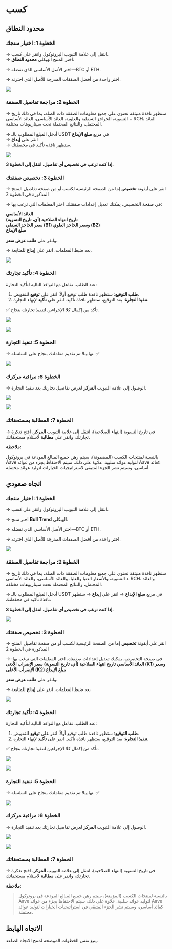 # كسب

## **محدود النطاق**

### **الخطوة 1: اختيار منتجك**

→ انتقل إلى علامة التبويب البروتوكول وانقر على كسب.  
→ اختر المنتج الهيكلي **محدود النطاق**.

→ اختر الأصل الأساسي الذي تفضله—BTC أو ETH.

→ اختر واحدة من أفضل الصفقات المدرجة للأصل الذي اخترته.

![](../../static/Rw2ObN8mhoHykWx7xJduHjstsag.png)

### **الخطوة 2: مراجعة تفاصيل الصفقة**

→ ستظهر نافذة منبثقة تحتوي على جميع معلومات الصفقة ذات الصلة، بما في ذلك تاريخ التسوية، الحواجز السفلية والعلوية، العائد الأساسي، العائد الأساسي + RCH، العائد المحتمل، والنتائج المحتملة تحت سيناريوهات مختلفة.

→ أدخل المبلغ المطلوب بالـ USDT في مربع **مبلغ الإيداع**  
→ انقر على **إيداع**  
→ ستظهر نافذة تأكيد في محفظتك.

![](../../static/OobQbfpSpokzqBxylDYuQFgZsTf.png)

**إذا كنت ترغب في تخصيص أي تفاصيل، انتقل إلى الخطوة 3.**

### **الخطوة 3: تخصيص صفقتك**

→ انقر على أيقونة **تخصيص** إما من الصفحة الرئيسية لكسب أو من صفحة تفاصيل المنتج المذكورة في الخطوة 2

→ في صفحة التخصيص، يمكنك تعديل إعدادات صفقتك. اختر المعلمات التي ترغب بها:

**العائد الأساسي**  
**تاريخ انتهاء الصلاحية (أي، تاريخ التسوية)**  
**سعر الحاجز السفلي (B1) وسعر الحاجز العلوي (B2)**  
**مبلغ الإيداع**

وانقر على **طلب عرض سعر.**

→ بعد ضبط المعلمات، انقر على **إيداع** للمتابعة.

![](../../static/W9VVbd93fo8OaYxz699uGa3bsDd.png)

### **الخطوة 4: تأكيد تجارتك**

عند الطلب، تفاعل مع النوافذ التالية لتأكيد التجارة:

1. **طلب التوقيع**: ستظهر نافذة طلب توقيع أولاً. انقر على **توقيع** للتفويض.
2. **تنفيذ التجارة**: بعد التوقيع، ستظهر نافذة تأكيد. انقر على **تأكيد** لإنهاء التجارة.

✅ تأكد من إكمال كلا الإجراءين لتنفيذ تجارتك بنجاح.

![](../../static/Qbdbb1dHgo6wCVx0SYeuN4Dhsyc.png)

![](../../static/D6g0bGMRroELTZxO0JruvNvFsBc.png)

### **الخطوة 5: تنفيذ التجارة**

→ تهانينا! تم تقديم معاملتك بنجاح على السلسلة. ✅

![](../../static/GHHVbPI0royh5RxSOxHuYgtBsOe.png)

### **الخطوة 6: مراقبة مركزك**

→ الوصول إلى علامة التبويب **المركز** لعرض تفاصيل تجارتك بعد تنفيذ التجارة.

![](../../static/AgV8bAYbVotrzBxs0uauHKnOszg.png)

![](../../static/GDLhboxXDoQ7VGxjZAgupxnYsKc.png)

### **الخطوة 7: المطالبة بمستحقاتك**

→ في تاريخ التسوية (انتهاء الصلاحية)، انتقل إلى علامة التبويب **المركز**، افتح تذكرة تجارتك، وانقر على **مطالبة** لاستلام مستحقاتك.

**ملاحظة:**

بالنسبة لمنتجات الكسب (المضمونة)، سيتم رهن جميع المبالغ المودعة في بروتوكول Aave لتوليد عوائد سلبية. علاوة على ذلك، سيتم الاحتفاظ بجزء من عوائد Aave كعائد أساسي، وسيتم نشر الجزء المتبقي لاستراتيجيات الخيارات لتوليد عوائد محتملة.

## **اتجاه صعودي**

### **الخطوة 1: اختيار منتجك**

→ انتقل إلى علامة التبويب البروتوكول وانقر على كسب.

→ اختر منتج **Bull Trend** الهيكلي.

→ اختر الأصل الأساسي الذي تفضله—BTC أو ETH.

→ اختر واحدة من أفضل الصفقات المدرجة للأصل الذي اخترته.

![](../../static/Zxlnb2K2zoiuyoxjKAyu2Ocpskc.png)

### **الخطوة 2: مراجعة تفاصيل الصفقة**

→ ستظهر نافذة منبثقة تحتوي على جميع معلومات الصفقة ذات الصلة، بما في ذلك تاريخ التسوية، والأسعار الدنيا والعليا، والعائد الأساسي، والعائد الأساسي + RCH، والعائد المحتمل، والنتائج المحتملة تحت سيناريوهات مختلفة.

→ أدخل المبلغ المطلوب بالـ USDT في مربع **مبلغ الإيداع**
→ انقر على **إيداع**
→ ستظهر نافذة تأكيد في محفظتك.

**إذا كنت ترغب في تخصيص أي تفاصيل، انتقل إلى الخطوة 3.**

![](../../static/L1XkbcRFMoFBeoxcW6nu2bLmscb.png)

### **الخطوة 3: تخصيص صفقتك**

→ انقر على أيقونة **تخصيص** إما من الصفحة الرئيسية لكسب أو من صفحة تفاصيل المنتج المذكورة في الخطوة 2

→ في صفحة التخصيص، يمكنك تعديل إعدادات صفقتك. اختر المعلمات التي ترغب بها:
**العائد الأساسي**
**تاريخ انتهاء الصلاحية (أي، تاريخ التسوية)**
**سعر الإضراب الأدنى (K1) وسعر الإضراب الأعلى (K2)**
**مبلغ الإيداع**

وانقر على **طلب عرض سعر.**

→ بعد ضبط المعلمات، انقر على **إيداع** للمتابعة

![](../../static/WbHdbcj6foI3QTx0BmZuBQGSsAf.png)

### **الخطوة 4: تأكيد تجارتك**

عند الطلب، تفاعل مع النوافذ التالية لتأكيد التجارة:

1. **طلب التوقيع**: ستظهر نافذة طلب توقيع أولاً. انقر على **توقيع** للتفويض.
2. **تنفيذ التجارة**: بعد التوقيع، ستظهر نافذة تأكيد. انقر على **تأكيد** لإنهاء التجارة.

✅ تأكد من إكمال كلا الإجراءين لتنفيذ تجارتك بنجاح.

![](../../static/YqE3bsFF8o6RKGxGrDwu5to0s5b.png)

![](../../static/EncvbtyNco9nngxnLflu0Q0asdf.png)

### **الخطوة 5: تنفيذ التجارة**

→ تهانينا! تم تقديم معاملتك بنجاح على السلسلة. ✅

![](../../static/WsV9bT399ooDd4xMrjDuScz9seb.png)

### **الخطوة 6: مراقبة مركزك**

→ الوصول إلى علامة التبويب **المركز** لعرض تفاصيل تجارتك بعد تنفيذ التجارة.

![](../../static/TkaKbxeE6o9ifxxNLtiuoqbTsSe.png)

![](../../static/AGc2bUsKqoZMMexoBPPuTZnqsVb.png)

### **الخطوة 7: المطالبة بمستحقاتك**

→ في تاريخ التسوية (انتهاء الصلاحية)، انتقل إلى علامة التبويب **المركز**، افتح تذكرة تجارتك، وانقر على **مطالبة** لاستلام مستحقاتك.

**ملاحظة:**

>بالنسبة لمنتجات الكسب (المؤمنة)، سيتم رهن جميع المبالغ المودعة في بروتوكول Aave لتوليد عوائد سلبية. علاوة على ذلك، سيتم الاحتفاظ بجزء من عوائد Aave كعائد أساسي، وسيتم نشر الجزء المتبقي في استراتيجيات الخيارات لتوليد عوائد محتملة.

## **الاتجاه الهابط**

يتبع نفس الخطوات الموضحة لمنتج الاتجاه الصاعد.
